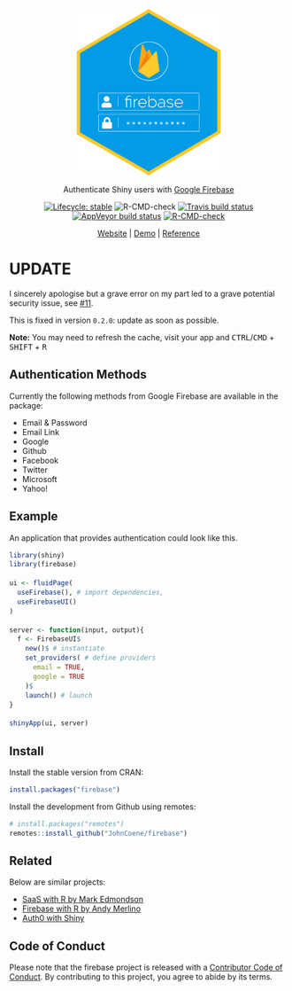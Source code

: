 
<div align="center">

<img src="man/figures/logo.png" height="300px">

Authenticate Shiny users with [Google Firebase](https://firebase.google.com)

<!-- badges: start -->
[![Lifecycle: stable](https://img.shields.io/badge/lifecycle-stable-brightgreen.svg)](https://lifecycle.r-lib.org/articles/stages.html#stable)
![R-CMD-check](https://github.com/JohnCoene/firebase/workflows/R-CMD-check/badge.svg)
[![Travis build status](https://travis-ci.org/JohnCoene/firebase.svg?branch=master)](https://travis-ci.org/JohnCoene/firebase)
[![AppVeyor build status](https://ci.appveyor.com/api/projects/status/github/JohnCoene/firebase?branch=master&svg=true)](https://ci.appveyor.com/project/JohnCoene/firebase)
[![R-CMD-check](https://github.com/JohnCoene/firebase/workflows/R-CMD-check/badge.svg)](https://github.com/JohnCoene/firebase/actions)
<!-- badges: end -->

[Website](https://firebase.john-coene.com) | [Demo](https://shiny.john-coene.com/firebase) | [Reference](https://firebase.john-coene.com/reference/)

</div>

# UPDATE

I sincerely apologise but a grave error on my part led to a grave
potential security issue, see 
[#11](https://github.com/JohnCoene/firebase/issues/11). 

This is fixed in version `0.2.0`: update as soon as possible.

__Note:__ 
You may need to refresh the cache, visit your app and
<kbd>CTRL</kbd>/<kbd>CMD</kbd> + <kbd>SHIFT</kbd> + <kbd>R</kbd>

## Authentication Methods

Currently the following methods from Google Firebase are available in the package:

* Email & Password
* Email Link
* Google
* Github
* Facebook
* Twitter
* Microsoft
* Yahoo!

## Example

An application that provides authentication could look like this.

```r
library(shiny)
library(firebase)

ui <- fluidPage(
  useFirebase(), # import dependencies,
  useFirebaseUI()
)

server <- function(input, output){
  f <- FirebaseUI$
    new()$ # instantiate
    set_providers( # define providers
      email = TRUE, 
      google = TRUE
    )$
    launch() # launch
}

shinyApp(ui, server)
```

## Install

Install the stable version from CRAN:

```r
install.packages("firebase")
```

Install the development from Github using remotes:

```r
# install.packages("remotes")
remotes::install_github("JohnCoene/firebase")
```

## Related

Below are similar projects:

- [SaaS with R by Mark Edmondson](https://github.com/MarkEdmondson1234/Shiny-R-SaaS/)
- [Firebase with R by Andy Merlino](https://github.com/shinyonfire/sof-auth-example)
- [Auth0 with Shiny](https://auth0.com/blog/adding-authentication-to-shiny-server/)

## Code of Conduct
  
Please note that the firebase project is released with a [Contributor Code of Conduct](https://contributor-covenant.org/version/2/0/CODE_OF_CONDUCT.html). By contributing to this project, you agree to abide by its terms.
